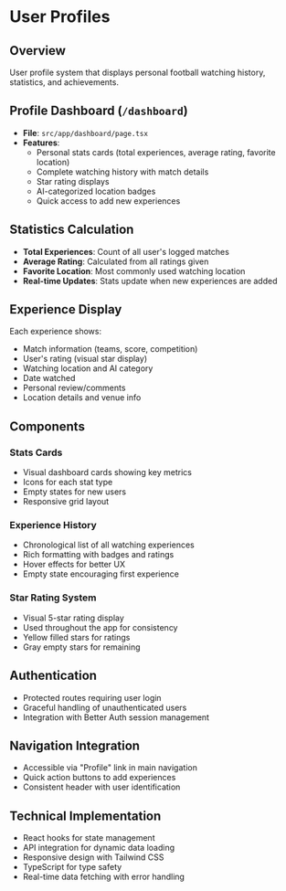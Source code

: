 # User Profiles

## Overview
User profile system that displays personal football watching history, statistics, and achievements.

## Profile Dashboard (`/dashboard`)
- **File**: `src/app/dashboard/page.tsx`
- **Features**:
  - Personal stats cards (total experiences, average rating, favorite location)
  - Complete watching history with match details
  - Star rating displays
  - AI-categorized location badges
  - Quick access to add new experiences

## Statistics Calculation
- **Total Experiences**: Count of all user's logged matches
- **Average Rating**: Calculated from all ratings given
- **Favorite Location**: Most commonly used watching location
- **Real-time Updates**: Stats update when new experiences are added

## Experience Display
Each experience shows:
- Match information (teams, score, competition)
- User's rating (visual star display)
- Watching location and AI category
- Date watched
- Personal review/comments
- Location details and venue info

## Components

### Stats Cards
- Visual dashboard cards showing key metrics
- Icons for each stat type
- Empty states for new users
- Responsive grid layout

### Experience History
- Chronological list of all watching experiences
- Rich formatting with badges and ratings
- Hover effects for better UX
- Empty state encouraging first experience

### Star Rating System
- Visual 5-star rating display
- Used throughout the app for consistency
- Yellow filled stars for ratings
- Gray empty stars for remaining

## Authentication
- Protected routes requiring user login
- Graceful handling of unauthenticated users
- Integration with Better Auth session management

## Navigation Integration
- Accessible via "Profile" link in main navigation
- Quick action buttons to add experiences
- Consistent header with user identification

## Technical Implementation
- React hooks for state management
- API integration for dynamic data loading
- Responsive design with Tailwind CSS
- TypeScript for type safety
- Real-time data fetching with error handling